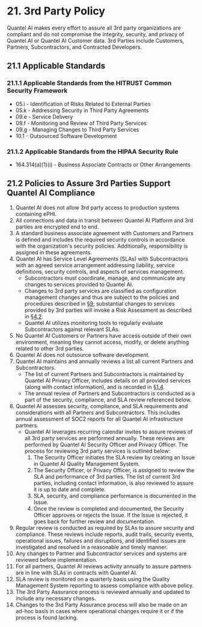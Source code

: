 # 21. 3rd Party Policy

Quantel AI makes every effort to assure all 3rd party organizations are compliant and do not compromise the integrity, security, and privacy of Quantel AI or Quantel AI Customer data. 3rd Parties include Customers, Partners, Subcontractors, and Contracted Developers.

## 21.1 Applicable Standards

### 21.1.1 Applicable Standards from the HITRUST Common Security Framework

*  05.i - Identification of Risks Related to External Parties
*  05.k - Addressing Security in Third Party Agreements
*  09.e - Service Delivery
*  09.f - Monitoring and Review of Third Party Services
*  09.g - Managing Changes to Third Party Services
*  10.1 - Outsourced Software Development

### 21.1.2 Applicable Standards from the HIPAA Security Rule

* 164.314(a)(1)(i) - Business Associate Contracts or Other Arrangements

## 21.2 Policies to Assure 3rd Parties Support Quantel AI Compliance

1. Quantel AI does not allow 3rd party access to production systems containing ePHI.
2. All connections and data in transit between Quantel AI Platform and 3rd parties are encrypted end to end.
3. A standard business associate agreement with Customers and Partners is defined and includes the required security controls in accordance with the organization's security policies. Additionally, responsibility is assigned in these agreements.
4. Quantel AI has Service Level Agreements (SLAs) with Subcontractors with an agreed service arrangement addressing liability, service definitions, security controls, and aspects of services management.
   * Subcontractors must coordinate, manage, and communicate any changes to services provided to Quantel AI.
   * Changes to 3rd party services are classified as configuration management changes and thus are subject to the policies and procedures described in [§9](#9.-configuration-management-policy); substantial changes to services provided by 3rd parties will invoke a Risk Assessment as described in [§4.2](#4.2-risk-management-policies).
   * Quantel AI utilizes monitoring tools to regularly evaluate Subcontractors against relevant SLAs.
5. No Quantel AI Customers or Partners have access outside of their own environment, meaning they cannot access, modify, or delete anything related to other 3rd parties.
6. Quantel AI does not outsource software development.
7. Quantel AI maintains and annually reviews a list all current Partners and Subcontractors.
   * The list of current Partners and Subcontractors is maintained by Quantel AI Privacy Officer, includes details on all provided services (along with contact information), and is recorded in [§1.4](#1.4-QuantelAI-organizational-concepts).
   * The annual review of Partners and Subcontractors is conducted as a part of the security, compliance, and SLA review referenced below.
8. Quantel AI assesses security, compliance, and SLA requirements and considerations with all Partners and Subcontractors. This includes annual assessment of SOC2 reports for all Quantel AI infrastructure partners.
   * Quantel AI leverages recurring calendar invites to assure reviews of all 3rd party services are performed annually. These reviews are performed by Quantel AI Security Officer and Privacy Officer. The process for reviewing 3rd party services is outlined below:
     1. The Security Officer initiates the SLA review by creating an Issue in Quantel AI Quality Management System.
     2. The Security Officer, or Privacy Officer, is assigned to review the SLA and performance of 3rd parties. The list of current 3rd parties, including contact information, is also reviewed to assure it is up to date and complete.
     3. SLA, security, and compliance performance is documented in the Issue.
     4. Once the review is completed and documented, the Security Officer approves or rejects the Issue. If the Issue is rejected, it goes back for further review and documentation.
9. Regular review is conducted as required by SLAs to assure security and compliance. These reviews include reports, audit trails, security events, operational issues, failures and disruptions, and identified issues are investigated and resolved in a reasonable and timely manner.
10. Any changes to Partner and Subcontractor services and systems are reviewed before implementation.
11. For all partners, Quantel AI reviews activity annually to assure partners are in line with SLAs in contracts with Quantel AI.
12. SLA review is monitored on a quarterly basis using the Quality Management System reporting to assess compliance with above policy.
13. The 3rd Party Assurance process is reviewed annually and updated to include any necessary changes.
14. Changes to the 3rd Party Assurance process will also be made on an ad-hoc basis in cases where operational changes require it or if the process is found lacking. 
